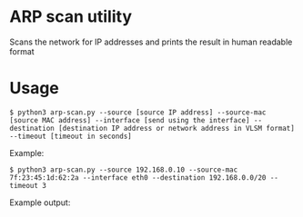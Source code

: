# ARP scan utility

Scans the network for IP addresses and prints the result in human readable format

# Usage

```
$ python3 arp-scan.py --source [source IP address] --source-mac [source MAC address] --interface [send using the interface] --destination [destination IP address or network address in VLSM format] --timeout [timeout in seconds]
```

Example:

```
$ python3 arp-scan.py --source 192.168.0.10 --source-mac 7f:23:45:1d:62:2a --interface eth0 --destination 192.168.0.0/20 --timeout 3
```

Example output:

```

```